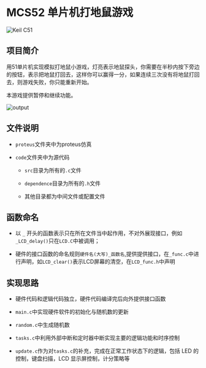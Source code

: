 # MCS52 单片机打地鼠游戏

![Keil C51](https://l-tek.si/wp-content/uploads/2017/08/Keil-logo-300x143.jpg)

## 项目简介
用51单片机实现模拟打地鼠小游戏，灯亮表示地鼠探头，你需要在半秒内按下旁边的按钮，表示把地鼠打回去，这样你可以赢得一分，如果连续三次没有将地鼠打回去，则游戏失败，你只能重新开始。

本游戏提供暂停和继续功能。

![output](https://github.com/sunshineharry/A-small-game-using-MSC-52/blob/master/%E6%89%93%E5%9C%B0%E9%BC%A0%E6%B8%B8%E6%88%8F/documents/output2.gif?raw=true)

## 文件说明
- `proteus`文件夹中为proteus仿真
  
- `code`文件夹中为源代码
  
    - `src`目录为所有的`.c`文件
  
    - `dependence`目录为所有的`.h`文件
  
    - 其他目录都为中间文件或配置文件

## 函数命名
- 以  `_` 开头的函数表示只在所在文件当中起作用，不对外展现接口，例如`_LCD_delay()`只在`LCD.C`中被调用；
  
- 硬件的接口函数的命名规则`硬件名(大写)_函数名`,提供提供接口，在`_func.c`中进行声明，如`LCD_clear()`表示LCD屏幕的清空，在`LCD_func.h`中声明

## 实现思路
- 硬件代码和逻辑代码独立，硬件代码编译完后向外提供接口函数

- `main.c`中实现硬件软件的初始化与随机数的更新

- `random.c`中生成随机数

- `tasks.c`中利用外部中断和定时器中断实现主要的逻辑功能和时序控制

- `update.c`作为对`tasks.c`的补充，完成在正常工作状态下的逻辑，包括 LED 的控制，键盘扫描，LCD 显示屏控制，计分策略等


